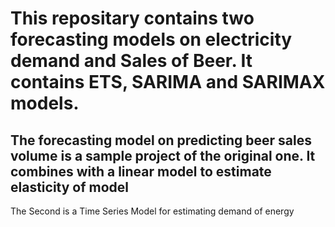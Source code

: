 # This repositary contains two forecasting models on electricity demand and Sales of Beer. It contains ETS, SARIMA and SARIMAX models.
## The forecasting model on predicting beer sales volume is a sample project of the original one. It combines with a linear model to estimate elasticity of model
The Second is a Time Series Model for estimating demand of energy
